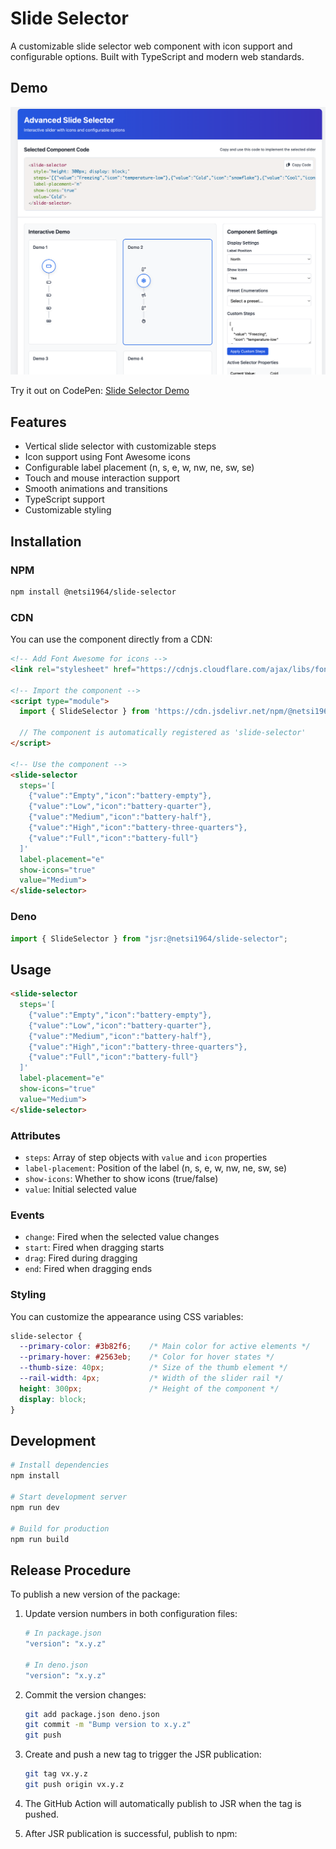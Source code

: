 # Slide Selector

A customizable slide selector web component with icon support and configurable options. Built with TypeScript and modern web standards.

## Demo

![Slide Selector Demo](demo/screenshoot.png)

Try it out on CodePen: [Slide Selector Demo](https://codepen.io/netsi1964/full/xbbwrbR)

## Features

- Vertical slide selector with customizable steps
- Icon support using Font Awesome icons
- Configurable label placement (n, s, e, w, nw, ne, sw, se)
- Touch and mouse interaction support
- Smooth animations and transitions
- TypeScript support
- Customizable styling

## Installation

### NPM
```bash
npm install @netsi1964/slide-selector
```

### CDN
You can use the component directly from a CDN:

```html
<!-- Add Font Awesome for icons -->
<link rel="stylesheet" href="https://cdnjs.cloudflare.com/ajax/libs/font-awesome/6.5.1/css/all.min.css">

<!-- Import the component -->
<script type="module">
  import { SlideSelector } from 'https://cdn.jsdelivr.net/npm/@netsi1964/slide-selector/+esm';
  
  // The component is automatically registered as 'slide-selector'
</script>

<!-- Use the component -->
<slide-selector
  steps='[
    {"value":"Empty","icon":"battery-empty"},
    {"value":"Low","icon":"battery-quarter"},
    {"value":"Medium","icon":"battery-half"},
    {"value":"High","icon":"battery-three-quarters"},
    {"value":"Full","icon":"battery-full"}
  ]'
  label-placement="e"
  show-icons="true"
  value="Medium">
</slide-selector>
```

### Deno
```typescript
import { SlideSelector } from "jsr:@netsi1964/slide-selector";
```

## Usage

```html
<slide-selector
  steps='[
    {"value":"Empty","icon":"battery-empty"},
    {"value":"Low","icon":"battery-quarter"},
    {"value":"Medium","icon":"battery-half"},
    {"value":"High","icon":"battery-three-quarters"},
    {"value":"Full","icon":"battery-full"}
  ]'
  label-placement="e"
  show-icons="true"
  value="Medium">
</slide-selector>
```

### Attributes

- `steps`: Array of step objects with `value` and `icon` properties
- `label-placement`: Position of the label (n, s, e, w, nw, ne, sw, se)
- `show-icons`: Whether to show icons (true/false)
- `value`: Initial selected value

### Events

- `change`: Fired when the selected value changes
- `start`: Fired when dragging starts
- `drag`: Fired during dragging
- `end`: Fired when dragging ends

### Styling

You can customize the appearance using CSS variables:

```css
slide-selector {
  --primary-color: #3b82f6;    /* Main color for active elements */
  --primary-hover: #2563eb;    /* Color for hover states */
  --thumb-size: 40px;          /* Size of the thumb element */
  --rail-width: 4px;           /* Width of the slider rail */
  height: 300px;               /* Height of the component */
  display: block;
}
```

## Development

```bash
# Install dependencies
npm install

# Start development server
npm run dev

# Build for production
npm run build
```

## Release Procedure

To publish a new version of the package:

1. Update version numbers in both configuration files:
   ```bash
   # In package.json
   "version": "x.y.z"
   
   # In deno.json
   "version": "x.y.z"
   ```

2. Commit the version changes:
   ```bash
   git add package.json deno.json
   git commit -m "Bump version to x.y.z"
   git push
   ```

3. Create and push a new tag to trigger the JSR publication:
   ```bash
   git tag vx.y.z
   git push origin vx.y.z
   ```

4. The GitHub Action will automatically publish to JSR when the tag is pushed.

5. After JSR publication is successful, publish to npm:
   ```